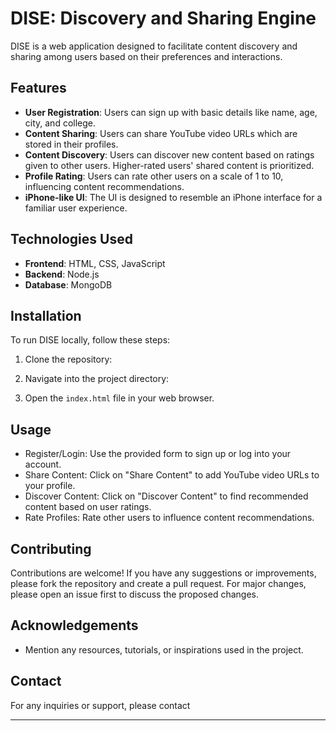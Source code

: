 # DISE: Discovery and Sharing Engine

DISE is a web application designed to facilitate content discovery and sharing among users based on their preferences and interactions.

## Features

- **User Registration**: Users can sign up with basic details like name, age, city, and college.
- **Content Sharing**: Users can share YouTube video URLs which are stored in their profiles.
- **Content Discovery**: Users can discover new content based on ratings given to other users. Higher-rated users' shared content is prioritized.
- **Profile Rating**: Users can rate other users on a scale of 1 to 10, influencing content recommendations.
- **iPhone-like UI**: The UI is designed to resemble an iPhone interface for a familiar user experience.

## Technologies Used

- **Frontend**: HTML, CSS, JavaScript
- **Backend**:  Node.js
- **Database**:  MongoDB

## Installation

To run DISE locally, follow these steps:

1. Clone the repository:



2. Navigate into the project directory:


3. Open the `index.html` file in your web browser.

## Usage

- Register/Login: Use the provided form to sign up or log into your account.
- Share Content: Click on "Share Content" to add YouTube video URLs to your profile.
- Discover Content: Click on "Discover Content" to find recommended content based on user ratings.
- Rate Profiles: Rate other users to influence content recommendations.

## Contributing

Contributions are welcome! If you have any suggestions or improvements, please fork the repository and create a pull request. For major changes, please open an issue first to discuss the proposed changes.


## Acknowledgements

- Mention any resources, tutorials, or inspirations used in the project.

## Contact

For any inquiries or support, please contact

---


